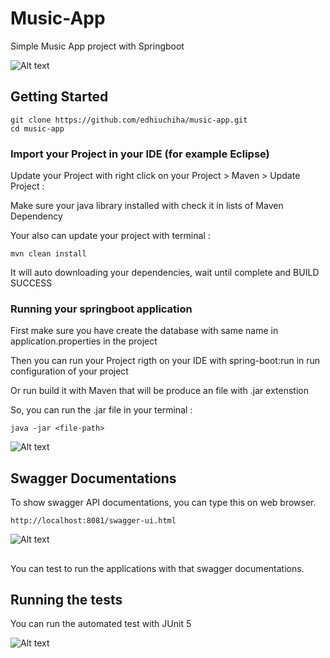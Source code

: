 # Music-App
Simple Music App project with Springboot

![Alt text](https://github.com/edhiuchiha/music-app/blob/master/assets/spring-boot.png)

## Getting Started

```
git clone https://github.com/edhiuchiha/music-app.git
cd music-app
```

### Import your Project in your IDE (for example Eclipse)

Update your Project with right click on your Project > Maven > Update Project :

Make sure your java library installed with check it in lists of Maven Dependency

Your also can update your project with terminal : 
```
mvn clean install
```
It will auto downloading your dependencies, wait until complete and BUILD SUCCESS

### Running your springboot application

First make sure you have create the database with same name in application.properties in the project

Then you can run your Project rigth on your IDE with spring-boot:run in run configuration of your project

Or run build it with Maven that will be produce an file with .jar extenstion

So, you can run the .jar file in your terminal :

```
java -jar <file-path>
```


![Alt text](https://github.com/edhiuchiha/music-app/blob/master/assets/springboot-musicapp.png)

## Swagger Documentations

To show swagger API documentations, you can type this on web browser.

```
http://localhost:8081/swagger-ui.html
```

![Alt text](https://github.com/edhiuchiha/music-app/blob/master/assets/swagger.png)
## 
You can test to run the applications with that swagger documentations.

## Running the tests

You can run the automated test with JUnit 5

![Alt text](https://github.com/edhiuchiha/music-app/blob/master/assets/integration-test.png)
<!-- 
## Deployment

Add additional notes about how to deploy this on a live system

## Built With

* [Dropwizard](http://www.dropwizard.io/1.0.2/docs/) - The web framework used
* [Maven](https://maven.apache.org/) - Dependency Management
* [ROME](https://rometools.github.io/rome/) - Used to generate RSS Feeds

## Contributing

Please read [CONTRIBUTING.md](https://gist.github.com/PurpleBooth/b24679402957c63ec426) for details on our code of conduct, and the process for submitting pull requests to us.

## Versioning

We use [SemVer](http://semver.org/) for versioning. For the versions available, see the [tags on this repository](https://github.com/your/project/tags).  -->


